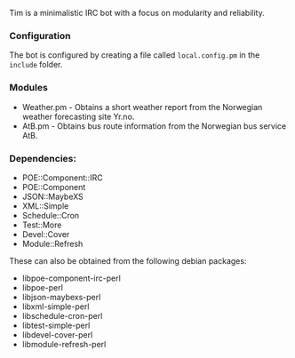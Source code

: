 Tim is a minimalistic IRC bot with a focus on modularity and reliability.

### Configuration
The bot is configured by creating a file called `local.config.pm` in the
`include` folder.

### Modules
* Weather.pm - Obtains a short weather report from the Norwegian weather forecasting
  site Yr.no.
* AtB.pm - Obtains bus route information from the Norwegian bus service AtB.

### Dependencies:
* POE::Component::IRC
* POE::Component
* JSON::MaybeXS
* XML::Simple
* Schedule::Cron
* Test::More
* Devel::Cover
* Module::Refresh

These can also be obtained from the following debian packages:
* libpoe-component-irc-perl
* libpoe-perl
* libjson-maybexs-perl
* libxml-simple-perl
* libschedule-cron-perl
* libtest-simple-perl
* libdevel-cover-perl
* libmodule-refresh-perl
